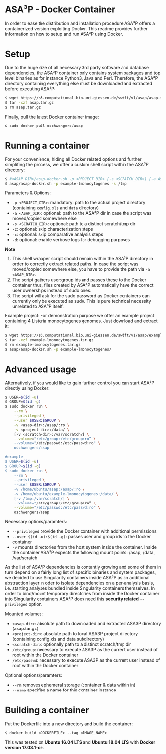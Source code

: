# ASA³P - Docker Container
In order to ease the distribution and installation procedure ASA³P offers a
containerized version exploiting Docker. This readme provides further information
on how to setup and run ASA³P using Docker.


# Setup
Due to the huge size of all necessary 3rd party software and database dependencies,
the ASA³P container only contains system packages and top level binaries as for
instance Python3, Java and Perl.
Therefore, the ASA³P directory containing everything else must be downloaded
and extracted before executing ASA³P:
```bash
$ wget https://s3.computational.bio.uni-giessen.de/swift/v1/asap/asap.tar.gz
$ tar -xzf asap.tar.gz
$ rm asap.tar.gz
```

Finally, pull the latest Docker container image:
```bash
$ sudo docker pull oschwengers/asap
```

# Running a container
For your convenience, hiding all Docker related options and further simplifing
the process, we offer a custom shell script within the ASA³P directory:
```bash
$ #<ASAP_DIR>/asap-docker.sh -p <PROJECT_DIR> [-s <SCRATCH_DIR>] [-a ASAP_DIR] [-z] [-c] [-d]
$ asap/asap-docker.sh -p example-lmonocytogenes -s /tmp
```

Parameters & Options:
* `-p <PROJECT_DIR>`: mandatory: path to the actual project directory (containing `config.xls` and `data` directory)
* `-a <ASAP_DIR>`: optional: path to the ASA³P dir in case the script was moved/copied somewhere else
* `-s <SCRATCH_DIR>`: optional: path to a distinct scratch/tmp dir
* `-z`: optional: skip characterization steps
* `-c`: optional: skip comparative analysis steps
* `-d`: optional: enable verbose logs for debugging purposes


**Note**
1. This shell wrapper script should remain within the ASA³P directory in order to
correctly extract related paths. In case the script was moved/copied somewhere else,
you have to provide the path via `-a <ASAP_DIR>`.
2. The script gathers user:group ids and passes these to the Docker container thus,
files created by ASA³P automatically have the correct user ownerships instead of sudo ones.
3. The script will ask for the sudo password as Docker containers can currently only
be executed as sudo. This is pure technical necessity unrelated to ASA³P itself.

Example project:
For demonstration purpose we offer an example project containing 4 Listeria monocytogenes genomes.
Just download and extract it:
```bash
$ wget https://s3.computational.bio.uni-giessen.de/swift/v1/asap/example-lmonocytogenes.tar.gz
$ tar -xzf example-lmonocytogenes.tar.gz
$ rm example-lmonocytogenes.tar.gz
$ asap/asap-docker.sh -p example-lmonocytogenes/
```

# Advanced usage
Alternatively, if you would like to gain further control you can start ASA³P directly using Docker:
```bash
$ USER=$(id -u)
$ GROUP=$(id -g)
$ sudo docker run \
    --rm \
    --privileged \
    --user $USER:$GROUP \
    -v <asap-dir>:/asap/:ro \
    -v <project-dir>:/data/ \
    [-v <scratch-dir>:/var/scratch/] \
    --volume="/etc/group:/etc/group:ro” \
    --volume="/etc/passwd:/etc/passwd:ro" \
    oschwengers/asap

#example
$ USER=$(id -u)
$ GROUP=$(id -g)
$ sudo docker run \
    --rm \
    --privileged \
    --user $USER:$GROUP \
    -v /home/ubuntu/asap:/asap/:ro \
    -v /home/ubuntu/example-lmonocytogenes:/data/ \
    [-v /tmp:/var/scratch/] \
    --volume="/etc/group:/etc/group:ro” \
    --volume="/etc/passwd:/etc/passwd:ro" \
    oschwengers/asap
```

Necessary options/paramters:
* `--privileged` provide the Docker container with additional permissions
* `--user $(id -u):$(id -g)`: passes user and group ids to the Docker container
* `-v` mounts directories from the host system inside the container. Inside the
container ASA³P expects the following mount points: /asap, /data, /var/scratch

As the list of ASA³P dependencies is contantly growing and some of them in turn
depend on a fairly long list of specific binaries and system packages, we decided
to use Singularity containers inside ASA³P as an additional abstraction layer
in oder to isolate dependencies on a per-analysis basis, i.e. starting analyses
bundled inside Singularity containers themselves. In order to bind/mount temporary
directories from inside the Docker container into Singularity containers ASA³P does
need this **security related** `--privileged` option.

Mounted volumes:
* `<asap-dir>`: absolute path to downloaded and extracted ASA3P directory (asap.tar.gz)
* `<project-dir>`: absolute path to local ASA3P project directory (containing config.xls and data subdirectory)
* `<scratch-dir>`: optionally path to a distinct scratch/tmp dir
* `/etc/group`: necessary to execute ASA3P as the current user instead of root within the Docker container
* `/etc/passwd`: necessary to execute ASA3P as the current user instead of root within the Docker container

Optional options/paramters:
* `--rm` removes ephemeral storage (container & data within in)
* `--name` specifies a name for this container instance

# Building a container
Put the Dockerfile into a new directory and build the container:
```
$ docker build <DOCKERFILE> --tag <IMAGE_NAME>
```
This was tested on **Ubuntu 16.04 LTS** and **Ubuntu 18.04 LTS** with **Docker version 17.03.1-ce**.
